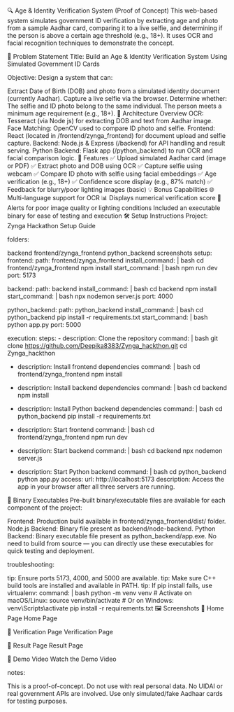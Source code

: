 🔍 Age & Identity Verification System (Proof of Concept)
This web-based system simulates government ID verification by extracting age and photo from a sample Aadhar card, comparing it to a live selfie, and determining if the person is above a certain age threshold (e.g., 18+). It uses OCR and facial recognition techniques to demonstrate the concept.

📌 Problem Statement
Title:
Build an Age & Identity Verification System Using Simulated Government ID Cards

Objective:
Design a system that can:

Extract Date of Birth (DOB) and photo from a simulated identity document (currently Aadhar).
Capture a live selfie via the browser.
Determine whether:
The selfie and ID photo belong to the same individual.
The person meets a minimum age requirement (e.g., 18+).
🧱 Architecture Overview
OCR: Tesseract (via Node js) for extracting DOB and text from Aadhar image.
Face Matching: OpenCV used to compare ID photo and selfie.
Frontend: React (located in /frontend/zynga_frontend) for document upload and selfie capture.
Backend: Node.js & Express (/backend) for API handling and result serving.
Python Backend: Flask app (/python_backend) to run OCR and facial comparison logic.
🚀 Features
✅ Upload simulated Aadhar card (image or PDF)
✅ Extract photo and DOB using OCR
✅ Capture selfie using webcam
✅ Compare ID photo with selfie using facial embeddings
✅ Age verification (e.g., 18+)
✅ Confidence score display (e.g., 87% match)
✅ Feedback for blurry/poor lighting images (basic)
💡 Bonus Capabilities
🌐 Multi-language support for OCR
📊 Displays numerical verification score
💬 Alerts for poor image quality or lighting conditions
Included an executable binary for ease of testing and execution
🛠 Setup Instructions
Project: Zynga Hackathon Setup Guide

folders:

backend
frontend/zynga_frontend
python_backend
screenshots
setup: frontend: path: frontend/zynga_frontend install_command: | bash cd frontend/zynga_frontend npm install start_command: | bash npm run dev port: 5173

backend: path: backend install_command: | bash cd backend npm install start_command: | bash npx nodemon server.js port: 4000

python_backend: path: python_backend install_command: | bash cd python_backend pip install -r requirements.txt start_command: | bash python app.py port: 5000

execution: steps: - description: Clone the repository command: | bash git clone https://github.com/Deepika8383/Zynga_hackthon.git cd Zynga_hackthon

- description: Install frontend dependencies
  command: |
    bash
    cd frontend/zynga_frontend
    npm install

- description: Install backend dependencies
  command: |
    bash
    cd backend
    npm install

- description: Install Python backend dependencies
  command: |
    bash
    cd python_backend
    pip install -r requirements.txt

- description: Start frontend
  command: |
    bash
    cd frontend/zynga_frontend
    npm run dev

- description: Start backend
  command: |
    bash
    cd backend
    npx nodemon server.js

- description: Start Python backend
  command: |
    bash
    cd python_backend
    python app.py
access: url: http://localhost:5173 description: Access the app in your browser after all three servers are running.

🚀 Binary Executables
Pre-built binary/executable files are available for each component of the project:

Frontend: Production build available in frontend/zynga_frontend/dist/ folder.
Node.js Backend: Binary file present as backend/node-backend.
Python Backend: Binary executable file present as python_backend/app.exe.
No need to build from source — you can directly use these executables for quick testing and deployment.

troubleshooting:

tip: Ensure ports 5173, 4000, and 5000 are available.
tip: Make sure C++ build tools are installed and available in PATH.
tip: If pip install fails, use virtualenv: command: | bash python -m venv venv # Activate on macOS/Linux: source venv/bin/activate # Or on Windows: venv\Scripts\activate pip install -r requirements.txt 
🖼 Screenshots
🔹 Home Page
Home Page

🔹 Verification Page
Verification Page

🔹 Result Page
Result Page

🎥 Demo Video
Watch the Demo Video

notes:

This is a proof-of-concept. Do not use with real personal data.
No UIDAI or real government APIs are involved.
Use only simulated/fake Aadhaar cards for testing purposes.
